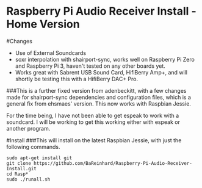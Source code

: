 # Raspberry Pi Audio Receiver Install - Home Version

#Changes
* Use of External Soundcards
* soxr interpolation with shairport-sync, works well on Raspberry Pi Zero and Raspberry Pi 3, haven't tested on any other boards yet.
* Works great with Sabrent USB Sound Card, HifiBerry Amp+, and will shortly be testing this with a HifiBerry DAC+ Pro.

###This is a further fixed version from adenbeckitt, with a few changes made for shairport-sync dependencies and configuration files, which is a general fix from ehsmaes' version. This now works with Raspbian Jessie.


For the time being, I have not been able to get espeak to work with a soundcard. I will be working to get this working either with espeak or another program.

#Install
###This will install on the latest Raspbian Jessie, with just the following commands.

```
sudo apt-get install git
git clone https://github.com/BaReinhard/Raspberry-Pi-Audio-Receiver-Install.git
cd Rasp*
sudo ./runall.sh
```

